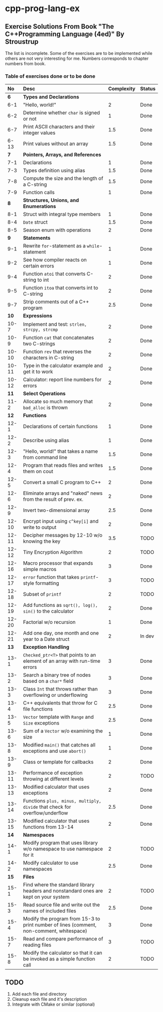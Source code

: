 # cpp-prog-lang-ex
## Exercise Solutions From Book "The C++Programming Language (4ed)" By Stroustrup

The list is incomplete. Some of the exercises are to be implemented while others are not very interesting for me.
Numbers corresponds to chapter numbers from book.

### Table of exercises done or to be done

| No  | Desc | Complexity | Status |
|:--- |:----|:--------- |:----- |
| **6** | **Types and Declarations**                     |     |      |
| 6-1  | "Hello, world!"                                 | 2   | Done |
| 6-2  | Determine whether `char` is signed or not         | 1   | Done |
| 6-7  | Print ASCII characters and their integer values | 1.5 | Done |
| 6-13 | Print values without an array                   | 1.5 | Done |
| **7** | **Pointers, Arrays, and References**           |     |      |
| 7-1  | Declarations                                    | 1   | Done |
| 7-3  | Types definition using alias                    | 1.5 | Done |
| 7-8  | Compute the size and the length of a C-string   | 1.5 | Done |
| 7-9  | Function calls                                  | 1   | Done |
| **8** | **Structures, Unions, and Enumerations**       |     |      |
| 8-1  | Struct with integral type members               | 1   | Done |
| 8-4  | `Date` struct                                     | 1.5 | Done |
| 8-5  | Season enum with operations                     | 2   | Done |
| **9** | **Statements** | | |
| 9-1  | Rewrite `for`-statement as a `while`-statement      | 1 | Done |
| 9-2  | See how compiler reacts on certain errors       | 1 | Done |
| 9-4  | Function `atoi` that converts C-string to int | 2 | Done |
| 9-5  | Function `itoa` that converts int to C-string | 2 | Done |
| 9-7  | Strip comments out of a C++ program | 2.5 | Done |
| **10** | **Expressions** | | |
| 10-7  | Implement and test: `strlen, strcpy, strcmp` | 2 | Done |
| 10-9  | Function `cat` that concatenates two C-strings | 2 | Done |
| 10-10 | Function `rev` that reverses the characters in C-string | 2 | Done |
| 10-11 | Type in the calculator example and get it to work | 2 | Done |
| 10-12 | Calculator: report line numbers for errors | 2 | Done |
| **11** | **Select Operations** | | |
| 11-2  | Allocate so much memory that `bad_alloc` is thrown | 2 | Done |
| **12** | **Functions** | | |
| 12-1  | Declarations of certain functions | 1 | Done   |
| 12-2  | Describe using alias | 1 | Done   |
| 12-3  | "Hello, world!" that takes a name from command line | 1.5 | Done   |
| 12-4  | Program that reads files and writes them on cout | 1.5 | Done   |
| 12-5  | Convert a small C program to C++ | 2 | Done   |
| 12-6  | Eliminate arrays and "naked" news from the result of prev. ex. | 2 | Done   |
| 12-9  | Invert two-dimensional array | 2.5 | Done   |
| 12-10 | Encrypt input using `c^key[i]` and write to output | 2 | Done   |
| 12-11 | Decipher messages by 12-10 w/o knowing the key | 3.5 | TODO   |
| 12-12 | Tiny Encryption Algorithm | 2 | TODO   |
| 12-16 | Macro processor that expands simple macros | 3 | Done   |
| 12-17 | `error` function that takes `printf`-style formatting | 3 | TODO   |
| 12-18 | Subset of `printf`| 2 | TODO   |
| 12-19 | Add functions as `sqrt(), log(), sin()` to the calculator | 2 | Done   |
| 12-20 | Factorial w/o recursion | 1 | Done   |
| 12-21 | Add one day, one month and one year to a Date struct | 2 | In dev |
| **13** | **Exception Handling** | | |
| 13-1 | `Checked_ptr<T>` that points to an element of an array with run-time errors | 3 | Done |
| 13-2 | Search a binary tree of nodes based on a `char*` field | 3 | Done |
| 13-3 | Class `Int` that throws rather than overflowing or underflowing | 3 | Done |
| 13-4 | C++ equivalents that throw for C file functions | 2.5 | Done |
| 13-5 | `Vector` template with `Range` and `Size` exceptions | 2.5 | Done |
| 13-6 | Sum of a `Vector` w/o examining the size | 1 | Done |
| 13-8 | Modified `main()` that catches all exceptions and use `abort()` | 1 | Done |
| 13-9 | Class or template for callbacks | 2 | Done |
| 13-11 | Performance of exception throwing at different levels | 2 | TODO |
| 13-13 | Modified calculator that uses exceptions | 2 | Done |
| 13-14 | Functions `plus, minus, multiply, divide` that check for overflow/underflow | 2.5 | Done |
| 13-15 | Modified calculator that uses functions from 13-14 | 2 | Done |
| **14** | **Namespaces** | | |
| 14-1 | Modify program that uses library w/o namespace to use namespace for it | 2 | TODO |
| 14-2 | Modify calculator to use namespaces | 2.5 | Done |
| **15** | **Files** | | |
| 15-1 | Find where the standard library headers and nonstandard ones are kept on your system | 2 | TODO |
| 15-3 | Read source file and write out the names of included files | 2.5 | Done |
| 15-4 | Modify the program from 15-3 to print number of lines (comment, non-comment, whitespace) | 3 | Done |
| 15-7 | Read and compare performance of reading files | 3 | TODO |
| 15-8 | Modify the calculator so that it can be invoked as a simple function call | 2 | TODO |


## TODO
1. Add each file and directory
1. Cleanup each file and it's description
1. Integrate with CMake or similar (optional)

